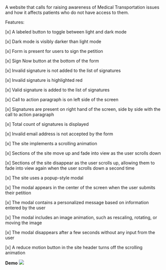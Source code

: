 A website that calls for raising awareness of Medical Transportation issues and how it affects patients who do not have access to them. 

Features: 

[x] A labeled button to toggle between light and dark mode 

[x] Dark mode is visibly darker than light mode 

[x] Form is present for users to sign the petition 

[x] Sign Now button at the bottom of the form 

[x] Invalid signature is not added to the list of signatures

[x] Invalid signature is highlighted red

[x] Valid signature is added to the list of signatures 

[x] Call to action paragraph is on left side of the screen 

[x] Signatures are present on right hand of the screen, side by side with the call to action paragraph 

[x] Total count of signatures is displayed

[x] Invalid email address is not accepted by the form 

[x] The site implements a scrolling animation

[x] Sections of the site move up and fade into view as the user scrolls down 

[x] Sections of the site disappear as the user scrolls up, allowing them to fade into view again when the user scrolls down a second time 

[x] The site uses a popup-style modal

[x] The modal appears in the center of the screen when the user submits their petition 

[x] The modal contains a personalized message based on information entered by the user 

[x] The modal includes an image animation, such as rescaling, rotating, or moving the image

[x] The modal disappears after a few seconds without any input from the user

[x] A reduce motion button in the site header turns off the scrolling animation

**Demo**
![]("https://github.com/Annnamarie/AdvocacyProject_MedicalTransport/blob/main/AdvocacyProject_DarkMode.gif")
